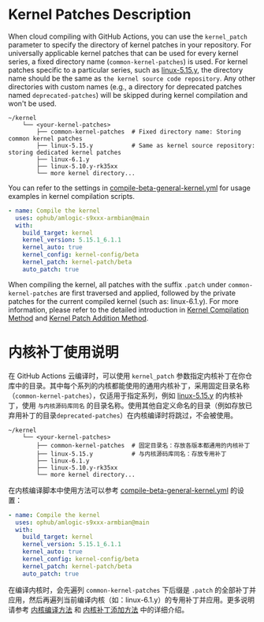 # Kernel Patches Description

When cloud compiling with GitHub Actions, you can use the `kernel_patch` parameter to specify the directory of kernel patches in your repository. For universally applicable kernel patches that can be used for every kernel series, a fixed directory name (`common-kernel-patches`) is used. For kernel patches specific to a particular series, such as [linux-5.15.y](https://github.com/unifreq/linux-5.15.y), the directory name should be the same as `the kernel source code repository`. Any other directories with custom names (e.g., a directory for deprecated patches named `deprecated-patches`) will be skipped during kernel compilation and won't be used.

```shell
~/kernel
    └── <your-kernel-patches>
        ├── common-kernel-patches  # Fixed directory name: Storing common kernel patches
        ├── linux-5.15.y           # Same as kernel source repository: storing dedicated kernel patches
        ├── linux-6.1.y
        ├── linux-5.10.y-rk35xx
        └── more kernel directory...
```

You can refer to the settings in [compile-beta-general-kernel.yml](../.github/workflows/compile-beta-general-kernel.yml) for usage examples in kernel compilation scripts.

```yaml
- name: Compile the kernel
  uses: ophub/amlogic-s9xxx-armbian@main
  with:
    build_target: kernel
    kernel_version: 5.15.1_6.1.1
    kernel_auto: true
    kernel_config: kernel-config/beta
    kernel_patch: kernel-patch/beta
    auto_patch: true
```

When compiling the kernel, all patches with the suffix `.patch` under `common-kernel-patches` are first traversed and applied, followed by the private patches for the current compiled kernel (such as: linux-6.1.y). For more information, please refer to the detailed introduction in [Kernel Compilation Method](https://github.com/ophub/amlogic-s9xxx-armbian/tree/main/compile-kernel) and [Kernel Patch Addition Method](https://github.com/ophub/amlogic-s9xxx-armbian/tree/main/build-armbian/documents#9-compile-armbian-kernel).

# 内核补丁使用说明

在 GitHub Actions 云编译时，可以使用 `kernel_patch` 参数指定内核补丁在你仓库中的目录。其中每个系列的内核都能使用的通用内核补丁，采用固定目录名称（`common-kernel-patches`），仅适用于指定系列，例如 [linux-5.15.y](https://github.com/unifreq/linux-5.15.y) 的内核补丁，使用 `与内核源码库同名` 的目录名称。使用其他自定义命名的目录（例如存放已弃用补丁的目录`deprecated-patches`）在内核编译时将跳过，不会被使用。

```shell
~/kernel
    └── <your-kernel-patches>
        ├── common-kernel-patches  # 固定目录名：存放各版本都通用的内核补丁
        ├── linux-5.15.y           # 与内核源码库同名：存放专用补丁
        ├── linux-6.1.y
        ├── linux-5.10.y-rk35xx
        └── more kernel directory...
```

在内核编译脚本中使用方法可以参考 [compile-beta-general-kernel.yml](../.github/workflows/compile-beta-general-kernel.yml) 的设置：

```yaml
- name: Compile the kernel
  uses: ophub/amlogic-s9xxx-armbian@main
  with:
    build_target: kernel
    kernel_version: 5.15.1_6.1.1
    kernel_auto: true
    kernel_config: kernel-config/beta
    kernel_patch: kernel-patch/beta
    auto_patch: true
```

在编译内核时，会先遍列 `common-kernel-patches` 下后缀是 `.patch` 的全部补丁并应用，然后再遍列当前编译内核（如：linux-6.1.y）的专用补丁并应用。更多说明请参考 [内核编译方法](https://github.com/ophub/amlogic-s9xxx-armbian/tree/main/compile-kernel) 和 [内核补丁添加方法](https://github.com/ophub/amlogic-s9xxx-armbian/tree/main/build-armbian/documents/README.cn.md#9-编译-armbian-内核) 中的详细介绍。
